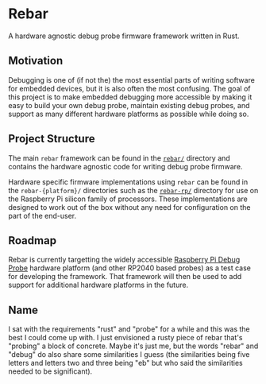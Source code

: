 # Rebar

A hardware agnostic debug probe firmware framework written in Rust.

## Motivation

Debugging is one of (if not the) the most essential parts of writing software for embedded devices, but it is also often the most confusing. The goal of this project is to make embedded debugging more accessible by making it easy to build your own debug probe, maintain existing debug probes, and support as many different hardware platforms as possible while doing so.

## Project Structure

The main `rebar` framework can be found in the [`rebar/`](https://github.com/Wtoll/Rebar/tree/main/rebar) directory and contains the hardware agnostic code for writing debug probe firmware.

Hardware specific firmware implementations using `rebar` can be found in the `rebar-{platform}/` directories such as the [`rebar-rp/`](https://github.com/Wtoll/Rebar/tree/main/rebar-rp) directory for use on the Raspberry Pi silicon family of processors. These implementations are designed to work out of the box without any need for configuration on the part of the end-user.

## Roadmap

Rebar is currently targetting the widely accessible [Raspberry Pi Debug Probe](https://www.raspberrypi.com/products/debug-probe/) hardware platform (and other RP2040 based probes) as a test case for developing the framework. That framework will then be used to add support for additional hardware platforms in the future.

## Name

I sat with the requirements "rust" and "probe" for a while and this was the best I could come up with. I just envisioned a rusty piece of rebar that's "probing" a block of concrete. Maybe it's just me, but the words "rebar" and "debug" do also share some similarities I guess (the similarities being five letters and letters two and three being "eb" but who said the similarities needed to be significant).